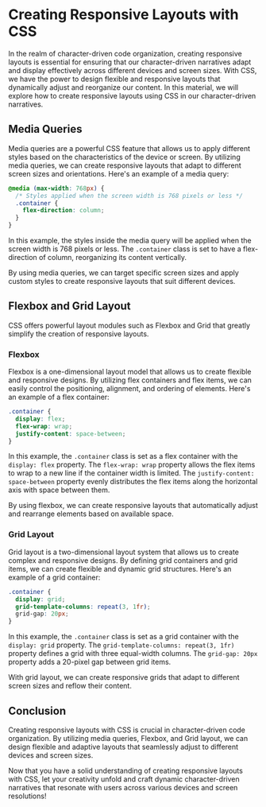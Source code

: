 # Creating Responsive Layouts with CSS

In the realm of character-driven code organization, creating responsive layouts is essential for ensuring that our character-driven narratives adapt and display effectively across different devices and screen sizes. With CSS, we have the power to design flexible and responsive layouts that dynamically adjust and reorganize our content. In this material, we will explore how to create responsive layouts using CSS in our character-driven narratives.

## Media Queries

Media queries are a powerful CSS feature that allows us to apply different styles based on the characteristics of the device or screen. By utilizing media queries, we can create responsive layouts that adapt to different screen sizes and orientations. Here's an example of a media query:

```css
@media (max-width: 768px) {
  /* Styles applied when the screen width is 768 pixels or less */
  .container {
    flex-direction: column;
  }
}
```

In this example, the styles inside the media query will be applied when the screen width is 768 pixels or less. The `.container` class is set to have a flex-direction of column, reorganizing its content vertically.

By using media queries, we can target specific screen sizes and apply custom styles to create responsive layouts that suit different devices.

## Flexbox and Grid Layout

CSS offers powerful layout modules such as Flexbox and Grid that greatly simplify the creation of responsive layouts.

### Flexbox

Flexbox is a one-dimensional layout model that allows us to create flexible and responsive designs. By utilizing flex containers and flex items, we can easily control the positioning, alignment, and ordering of elements. Here's an example of a flex container:

```css
.container {
  display: flex;
  flex-wrap: wrap;
  justify-content: space-between;
}
```

In this example, the `.container` class is set as a flex container with the `display: flex` property. The `flex-wrap: wrap` property allows the flex items to wrap to a new line if the container width is limited. The `justify-content: space-between` property evenly distributes the flex items along the horizontal axis with space between them.

By using flexbox, we can create responsive layouts that automatically adjust and rearrange elements based on available space.

### Grid Layout

Grid layout is a two-dimensional layout system that allows us to create complex and responsive designs. By defining grid containers and grid items, we can create flexible and dynamic grid structures. Here's an example of a grid container:

```css
.container {
  display: grid;
  grid-template-columns: repeat(3, 1fr);
  grid-gap: 20px;
}
```

In this example, the `.container` class is set as a grid container with the `display: grid` property. The `grid-template-columns: repeat(3, 1fr)` property defines a grid with three equal-width columns. The `grid-gap: 20px` property adds a 20-pixel gap between grid items.

With grid layout, we can create responsive grids that adapt to different screen sizes and reflow their content.

## Conclusion

Creating responsive layouts with CSS is crucial in character-driven code organization. By utilizing media queries, Flexbox, and Grid layout, we can design flexible and adaptive layouts that seamlessly adjust to different devices and screen sizes.

Now that you have a solid understanding of creating responsive layouts with CSS, let your creativity unfold and craft dynamic character-driven narratives that resonate with users across various devices and screen resolutions!